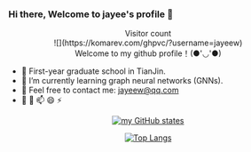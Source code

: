 ### Hi there, Welcome to jayee's profile 👋

<p align="center">
  Visitor count<br>
  ![](https://komarev.com/ghpvc/?username=jayeew)<br>
  Welcome to my github profile！(●'◡'●)
</p>

- 🔭 First-year graduate school in TianJin.
- 🌱 I’m currently learning graph neural networks (GNNs).
- 👯 Feel free to contact me: jayeew@qq.com
- 🤔 💬 📫 😄 ⚡ 


<div align="center">

  


  [![my GitHub states](https://github-readme-stats.vercel.app/api?username=jayeew&show_icons=true&theme=buefy&count_private=true)]()

  [![Top Langs](https://github-readme-stats.vercel.app/api/top-langs/?username=jayeew&layout=compact)](https://github.com/anuraghazra/github-readme-stats)

</div>
